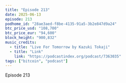 ```yaml
---
title: "Episode 213"
date: 2025-06-13
episode: 213
podhome_id: "28ae3aed-f8be-4135-91a5-3b2e847d9a24"
btc_price_usd: "108,700"
btc_price_eur: "94,600"
block_height: "900,832"
music_credits:
  - title: "Live For Tomorrow by Kazuki Tokaji"
  - title: "Link"
    link: "https://podcastindex.org/podcast/7363035"
tags: ["bitcoin", "podcast"]
---
```


Episode 213
